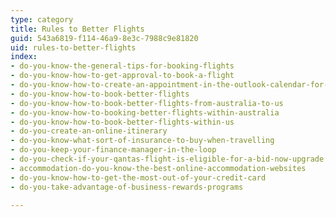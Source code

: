 ```yaml
---
type: category
title: Rules to Better Flights
guid: 543a6819-f114-46a9-8e3c-7988c9e81820
uid: rules-to-better-flights
index:
- do-you-know-the-general-tips-for-booking-flights
- do-you-know-how-to-get-approval-to-book-a-flight
- do-you-know-how-to-create-an-appointment-in-the-outlook-calendar-for-flights
- do-you-know-how-to-book-better-flights
- do-you-know-how-to-book-better-flights-from-australia-to-us
- do-you-know-how-to-booking-better-flights-within-australia
- do-you-know-how-to-book-better-flights-within-us
- do-you-create-an-online-itinerary
- do-you-know-what-sort-of-insurance-to-buy-when-travelling
- do-you-keep-your-finance-manager-in-the-loop
- do-you-check-if-your-qantas-flight-is-eligible-for-a-bid-now-upgrade
- accommodation-do-you-know-the-best-online-accommodation-websites
- do-you-know-how-to-get-the-most-out-of-your-credit-card
- do-you-take-advantage-of-business-rewards-programs

---
```




